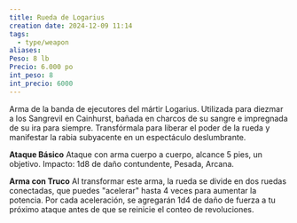 ```yaml
---
title: Rueda de Logarius
creation date: 2024-12-09 11:14
tags:
  - type/weapon
aliases: 
Peso: 8 lb
Precio: 6.000 po
int_peso: 8
int_precio: 6000
---
```

Arma de la banda de ejecutores del mártir Logarius. Utilizada para diezmar a los Sangrevil en Cainhurst, bañada en charcos de su sangre e impregnada de su ira para siempre. Transfórmala para liberar el poder de la rueda y manifestar la rabia subyacente en un espectáculo deslumbrante.  

**Ataque Básico**
Ataque con arma cuerpo a cuerpo, alcance 5 pies, un objetivo.
Impacto: 1d8 de daño contundente, Pesada, Arcana.


**Arma con Truco**
Al transformar este arma, la rueda se divide en dos ruedas conectadas, que puedes "acelerar" hasta 4 veces para aumentar la potencia. Por cada aceleración, se agregarán 1d4 de daño de fuerza a tu próximo ataque antes de que se reinicie el conteo de revoluciones.